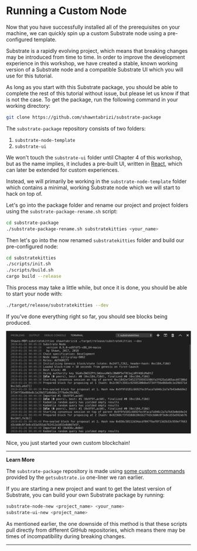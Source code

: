 Running a Custom Node
===

Now that you have successfully installed all of the prerequisites on your machine, we can quickly spin up a custom Substrate node using a pre-configured template.

Substrate is a rapidly evolving project, which means that breaking changes may be introduced from time to time. In order to improve the development experience in this workshop, we have created a stable, known working version of a Substrate node and a compatible Substrate UI which you will use for this tutorial.

As long as you start with this Substrate package, you should be able to complete the rest of this tutorial without issue, but please let us know if that is not the case. To get the package, run the following command in your working directory:

```bash
git clone https://github.com/shawntabrizi/substrate-package
```

The `substrate-package` repository consists of two folders:

1. `substrate-node-template`
2. `substrate-ui`

We won't touch the `substrate-ui` folder until Chapter 4 of this workshop, but as the name implies, it includes a pre-built UI, written in [React](https://reactjs.org/), which can later be extended for custom experiences.

Instead, we will primarily be working in the `substrate-node-template` folder which contains a minimal, working Substrate node which we will start to hack on top of.

Let's go into the package folder and rename our project and project folders using the `substrate-package-rename.sh` script:

```bash
cd substrate-package
./substrate-package-rename.sh substratekitties <your_name>
```

Then let's go into the now renamed `substratekitties` folder and build our pre-configured node:

```bash
cd substratekitties
./scripts/init.sh
./scripts/build.sh
cargo build --release
```

This process may take a little while, but once it is done, you should be able to start your node with:

```bash
./target/release/substratekitties --dev
```

If you've done everything right so far, you should see blocks being produced.

![An image of the node producing new blocks](./assets/building-blocks.png)

Nice, you just started your own custom blockchain!

---
**Learn More**

The `substrate-package` repository is made using [some custom commands](https://github.com/paritytech/substrate-up) provided by the `getsubstrate.io` one-liner we ran earlier.

If you are starting a new project and want to get the latest version of Substrate, you can build your own Substrate package by running:

```bash
substrate-node-new <project_name> <your_name>
substrate-ui-new <project_name>
```

As mentioned earlier, the one downside of this method is that these scripts pull directly from different GitHub repositories, which means there may be times of incompatibility during breaking changes.

---
